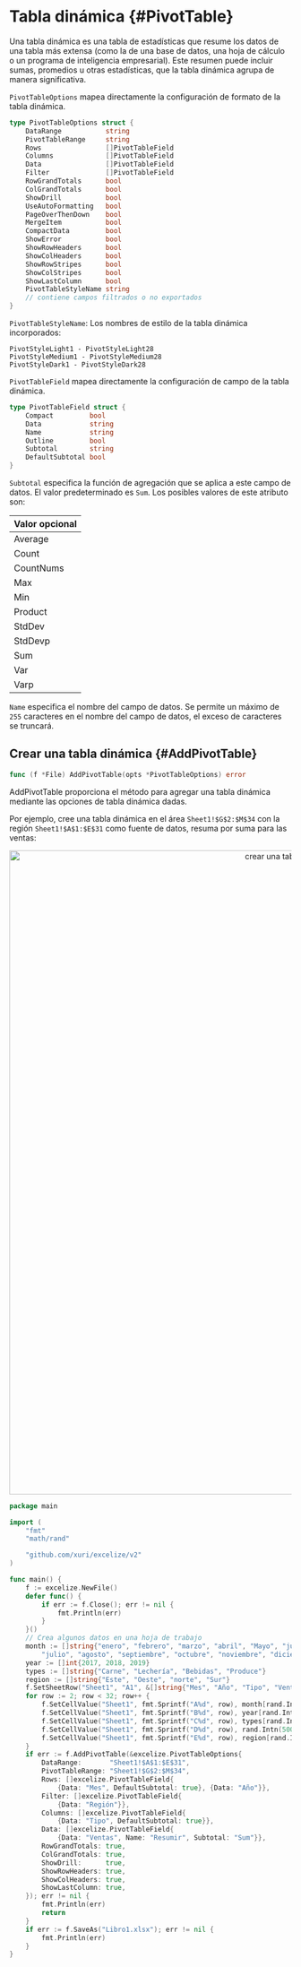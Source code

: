 # Tabla dinámica {#PivotTable}

Una tabla dinámica es una tabla de estadísticas que resume los datos de una tabla más extensa (como la de una base de datos, una hoja de cálculo o un programa de inteligencia empresarial). Este resumen puede incluir sumas, promedios u otras estadísticas, que la tabla dinámica agrupa de manera significativa.

`PivotTableOptions` mapea directamente la configuración de formato de la tabla dinámica.

```go
type PivotTableOptions struct {
    DataRange           string
    PivotTableRange     string
    Rows                []PivotTableField
    Columns             []PivotTableField
    Data                []PivotTableField
    Filter              []PivotTableField
    RowGrandTotals      bool
    ColGrandTotals      bool
    ShowDrill           bool
    UseAutoFormatting   bool
    PageOverThenDown    bool
    MergeItem           bool
    CompactData         bool
    ShowError           bool
    ShowRowHeaders      bool
    ShowColHeaders      bool
    ShowRowStripes      bool
    ShowColStripes      bool
    ShowLastColumn      bool
    PivotTableStyleName string
    // contiene campos filtrados o no exportados
}
```

`PivotTableStyleName`: Los nombres de estilo de la tabla dinámica incorporados:

```text
PivotStyleLight1 - PivotStyleLight28
PivotStyleMedium1 - PivotStyleMedium28
PivotStyleDark1 - PivotStyleDark28
```

`PivotTableField` mapea directamente la configuración de campo de la tabla dinámica.

```go
type PivotTableField struct {
    Compact         bool
    Data            string
    Name            string
    Outline         bool
    Subtotal        string
    DefaultSubtotal bool
}
```

`Subtotal` especifica la función de agregación que se aplica a este campo de datos. El valor predeterminado es `Sum`. Los posibles valores de este atributo son:

|Valor opcional|
|---|
|Average|
|Count|
|CountNums|
|Max|
|Min|
|Product|
|StdDev|
|StdDevp|
|Sum|
|Var|
|Varp|

`Name` especifica el nombre del campo de datos. Se permite un máximo de `255` caracteres en el nombre del campo de datos, el exceso de caracteres se truncará.

## Crear una tabla dinámica {#AddPivotTable}

```go
func (f *File) AddPivotTable(opts *PivotTableOptions) error
```

AddPivotTable proporciona el método para agregar una tabla dinámica mediante las opciones de tabla dinámica dadas.

Por ejemplo, cree una tabla dinámica en el área `Sheet1!$G$2:$M$34` con la región `Sheet1!$A$1:$E$31` como fuente de datos, resuma por suma para las ventas:

<p align="center"><img width="1150" src="./images/pivot_table_01.png" alt="crear una tabla dinámica con excelize usando Go"></p>

```go
package main

import (
    "fmt"
    "math/rand"

    "github.com/xuri/excelize/v2"
)

func main() {
    f := excelize.NewFile()
    defer func() {
        if err := f.Close(); err != nil {
            fmt.Println(err)
        }
    }()
    // Crea algunos datos en una hoja de trabajo
    month := []string{"enero", "febrero", "marzo", "abril", "Mayo", "junio",
        "julio", "agosto", "septiembre", "octubre", "noviembre", "diciembre"}
    year := []int{2017, 2018, 2019}
    types := []string{"Carne", "Lechería", "Bebidas", "Produce"}
    region := []string{"Este", "Oeste", "norte", "Sur"}
    f.SetSheetRow("Sheet1", "A1", &[]string{"Mes", "Año", "Tipo", "Ventas", "Región"})
    for row := 2; row < 32; row++ {
        f.SetCellValue("Sheet1", fmt.Sprintf("A%d", row), month[rand.Intn(12)])
        f.SetCellValue("Sheet1", fmt.Sprintf("B%d", row), year[rand.Intn(3)])
        f.SetCellValue("Sheet1", fmt.Sprintf("C%d", row), types[rand.Intn(4)])
        f.SetCellValue("Sheet1", fmt.Sprintf("D%d", row), rand.Intn(5000))
        f.SetCellValue("Sheet1", fmt.Sprintf("E%d", row), region[rand.Intn(4)])
    }
    if err := f.AddPivotTable(&excelize.PivotTableOptions{
        DataRange:       "Sheet1!$A$1:$E$31",
        PivotTableRange: "Sheet1!$G$2:$M$34",
        Rows: []excelize.PivotTableField{
            {Data: "Mes", DefaultSubtotal: true}, {Data: "Año"}},
        Filter: []excelize.PivotTableField{
            {Data: "Región"}},
        Columns: []excelize.PivotTableField{
            {Data: "Tipo", DefaultSubtotal: true}},
        Data: []excelize.PivotTableField{
            {Data: "Ventas", Name: "Resumir", Subtotal: "Sum"}},
        RowGrandTotals: true,
        ColGrandTotals: true,
        ShowDrill:      true,
        ShowRowHeaders: true,
        ShowColHeaders: true,
        ShowLastColumn: true,
    }); err != nil {
        fmt.Println(err)
        return
    }
    if err := f.SaveAs("Libro1.xlsx"); err != nil {
        fmt.Println(err)
    }
}
```
